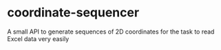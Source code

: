 # coordinate-sequencer
A small API to generate sequences of 2D coordinates for the task to read Excel data very easily

